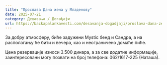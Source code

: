 ```yaml
---
title: "Прослава Дана жена у Младенову"
date: 2025-07-21
category: Дешавања / Догађаји
url: https://backapalankavesti.com/desavanja-dogadjaji/proslava-dana-zena-u-mladenovu/
---
```


За добру атмосферу, биће задужени Mystic бенд и Сандра, а на располагању ће бити и вечера, као и неограничено домаће пиће.

Цена резервације износи 3.500 динара, а за све додатне информације, заинтересовани могу позвати на број телефона: 062/1617-225 (Наташа).
